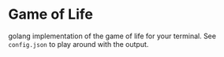 # Game of Life

golang implementation of the game of life for your terminal. See `config.json` to play around with the output.
